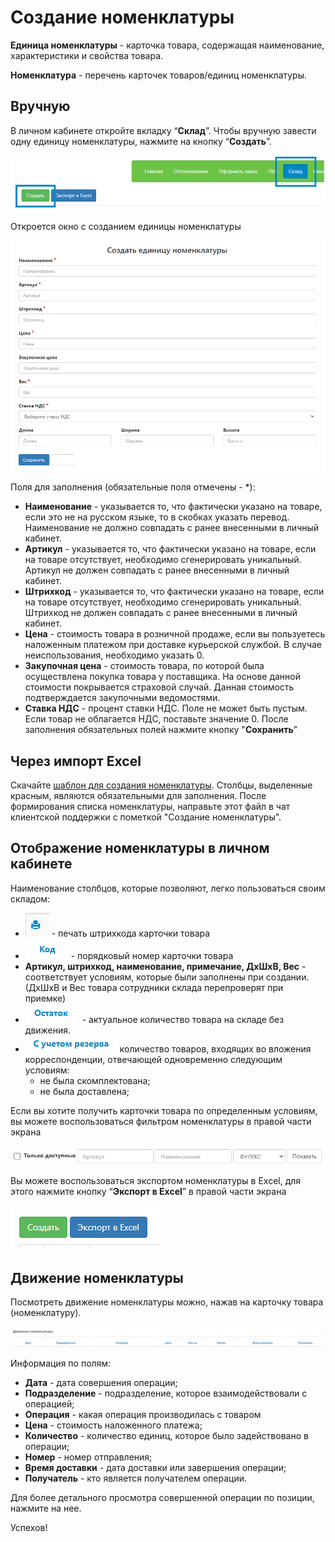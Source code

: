 # Создание номенклатуры 

**Единица номенклатуры** - карточка товара, содержащая наименование, характеристики и свойства товара.

**Номенклатура** - перечень карточек товаров/единиц номенклатуры.

## Вручную
В личном кабинете откройте вкладку “**Склад**”. Чтобы вручную завести одну единицу номенклатуры, нажмите на кнопку “**Создать**”.

  ![create](img/create_nom.png)

Откроется окно с созданием единицы номенклатуры

  ![create](img/create_nom_2.png)

Поля для заполнения (обязательные поля отмечены - *):
   - **Наименование** - указывается то, что фактически указано на товаре, если это не на русском языке, то в скобках указать перевод. Наименование не должно совпадать с ранее внесенными в личный кабинет.
   - **Артикул** - указывается то, что фактически указано на товаре, если на товаре отсутствует, необходимо сгенерировать уникальный. Артикул не должен совпадать с ранее внесенными в личный кабинет.
   - **Штрихкод** - указывается то, что фактически указано на товаре, если на товаре отсутствует, необходимо сгенерировать уникальный. Штрихкод не должен совпадать с ранее внесенными в личный кабинет.
   - **Цена** - стоимость товара в розничной продаже, если вы пользуетесь наложенным платежом при доставке курьерской службой. В случае неиспользования, необходимо указать 0.
   - **Закупочная цена** - стоимость товара, по которой была осуществлена покупка товара у поставщика. На основе данной стоимости покрывается страховой случай. Данная стоимость подтверждается закупочными ведомостями.
   - **Ставка НДС** - процент ставки НДС. Поле не может быть пустым. Если товар не облагается НДС, поставьте значение 0.
После заполнения обязательных полей нажмите кнопку "**Сохранить**”

## Через импорт Excel
Скачайте [шаблон для создания номенклатуры](https://drive.google.com/uc?export=download&id=1H5BxPUPUX9q0e2s0thtoov-3cyDSMcje). 
Столбцы, выделенные красным, являются обязательными для заполнения.
После формирования списка номенклатуры, направьте этот файл в чат клиентской поддержки с пометкой "Создание номенклатуры".


## Отображение номенклатуры в личном кабинете
Наименование столбцов, которые позволяют, легко пользоваться своим складом:
 - ![print](img/print.png) - печать штрихкода карточки товара
 - ![code](img/code.png) - порядковый номер карточки товара
- **Артикул, штрихкод, наименование, примечание, ДхШхВ, Вес** - соответствует условиям, которые были заполнены при создании.  (ДхШхВ и Вес товара сотрудники склада перепроверят при приемке)
 - ![remainder](img/remainder.png) - актуальное количество товара на складе без движения.
- ![reserve](img/reserve.png) количество товаров, входящих во вложения корреспонденции, отвечающей одновременно следующим условиям:
   - не была скомплектована;
   - не была доставлена;

Если вы хотите получить карточки товара по определенным условиям, вы можете воспользоваться фильтром номенклатуры в правой части экрана

![filter](img/filter.png)

Вы можете воспользоваться экспортом номенклатуры в Excel, для этого нажмите кнопку “**Экспорт в Excel**” в правой части экрана

![export](img/export.png)

## Движение номенклатуры

Посмотреть движение номенклатуры можно, нажав на карточку товара (номенклатуру). 

![move](img/move_nom.png)

Информация по полям:
  - **Дата** - дата совершения операции;
  - **Подразделение** - подразделение, которое взаимодействовали с операцией;
  - **Операция** - какая операция производилась с товаром
  - **Цена** - стоимость наложенного платежа;
  - **Количество** - количество единиц, которое было задействовано в операции;
  - **Номер** - номер отправления;
  - **Время доставки** - дата доставки или завершения операции;
  - **Получатель** - кто является получателем операции.

Для более детального просмотра совершенной операции по позиции, нажмите на нее.

Успехов!


